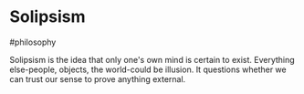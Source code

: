 # Solipsism

#philosophy

Solipsism is the idea that only one's own mind is certain to exist. Everything else-people, objects, the world-could be illusion. It questions whether we can trust our sense to prove anything external.
